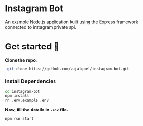 # Instagram Bot

An example Node.js application built using the Express framework connected to instagram private api.

# Get started 🥳

**Clone the repo :**

```bash
 git clone https://github.com/sujalgoel/instagram-bot.git
```

### Install Dependencies

```bash
cd instagram-bot
npm install
rn .env.example .env
```

**Now, fill the details in `.env` file.**

```bash
npm run start
```
